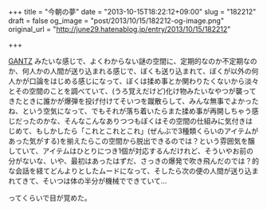 +++
title = "今朝の夢"
date = "2013-10-15T18:22:12+09:00"
slug = "182212"
draft = false
og_image = "post/2013/10/15/182212-og-image.png"
original_url = "http://june29.hatenablog.jp/entry/2013/10/15/182212"

+++

<p><a class="keyword" href="http://d.hatena.ne.jp/keyword/GANTZ">GANTZ</a> みたいな感じで、よくわからない謎の空間に、定期的なのか不定期なのか、何人かの人間が送り込まれる感じで、ぼくも送り込まれて、ぼくが以外の何人かが口論をはじめる感じになって、ぼくは揉め事とか関わりたくないから淡々とその空間のことを調べていて、(うろ覚えだけど)化け物みたいなやつが襲ってきたときに誰かが爆弾を投げ付けてそいつを蹴散らして、みんな無事でよかったね、という空気になって、でもそれが落ち着いたらまた揉め事が再開しちゃう感じだったのかな、そんなこんなありつつもぼくはその空間の仕組みに気付きはじめて、もしかしたら「これとこれとこれ」(ぜんぶで3種類くらいのアイテムがあった気がする)を揃えたらこの空間から脱出できるのでは？という雰囲気を醸していて、アイテムはひとりにつき1個が対応するんだけれど、そういやお前の分がないな、いや、最初はあったはずだ、さっきの爆発で吹き飛んだのでは？的な会話を経てどんよりとしたムードになって、そしたら次の便の人間が送り込まれてきて、そいつは体の半分が機械でできていて…</p>
<p>ってくらいで目が覚めた。</p>